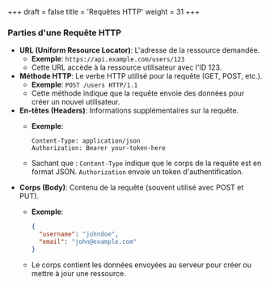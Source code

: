 +++
draft = false
title = 'Requêtes HTTP'
weight = 31
+++


### **Parties d'une Requête HTTP**

- **URL (Uniform Resource Locator)**: L'adresse de la ressource demandée.
    - **Exemple**: `https://api.example.com/users/123`
    - Cette URL accède à la ressource utilisateur avec l'ID 123.
- **Méthode HTTP**: Le verbe HTTP utilisé pour la requête (GET, POST, etc.).
    - **Exemple**: `POST /users HTTP/1.1`
    - Cette méthode indique que la requête envoie des données pour créer un nouvel utilisateur.
- **En-têtes (Headers)**: Informations supplémentaires sur la requête.
    - **Exemple**:
        
        ```
        Content-Type: application/json
        Authorization: Bearer your-token-here
        ```
        
    - Sachant que : `Content-Type` indique que le corps de la requête est en format JSON. `Authorization` envoie un token d'authentification.
- **Corps (Body)**: Contenu de la requête (souvent utilisé avec POST et PUT).
    - **Exemple**:
        
        ```json
        {
          "username": "johndoe",
          "email": "john@example.com"
        }
        ```
        
    - Le corps contient les données envoyées au serveur pour créer ou mettre à jour une ressource.


